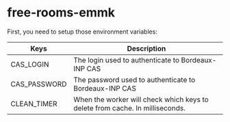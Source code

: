 # free-rooms-emmk

First, you need to setup those environment variables:

| Keys | Description |
| ------------- | ------------- |
| CAS_LOGIN  | The login used to authenticate to Bordeaux-INP CAS |
| CAS_PASSWORD  | The password used to authenticate to Bordeaux-INP CAS  |
| CLEAN_TIMER | When the worker will check which keys to delete from cache. In milliseconds. |
